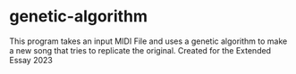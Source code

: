 # genetic-algorithm

This program takes an input MIDI File and uses a genetic algorithm to make a new song that tries to replicate the original. Created for the Extended Essay 2023

